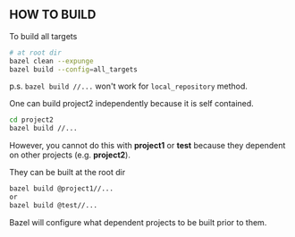 ## HOW TO BUILD
To build all targets
```sh
# at root dir
bazel clean --expunge
bazel build --config=all_targets
```

p.s. `bazel build //...` won't work for `local_repository` method. 

One can build project2 independently because it is self contained.
```sh
cd project2
bazel build //...
```
However, you cannot do this with **project1** or **test** because they dependent on other projects (e.g. **project2**). 

They can be built at the root dir
```sh
bazel build @project1//...
or 
bazel build @test//...
```
Bazel will configure what dependent projects to be built prior to them.